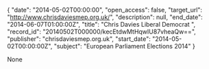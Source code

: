 {
  "date": "2014-05-02T00:00:00", 
  "open_access": false, 
  "target_url": "http://www.chrisdaviesmep.org.uk/", 
  "description": null, 
  "end_date": "2014-06-07T01:00:00Z", 
  "title": "Chris Davies Liberal Democrat ", 
  "record_id": "20140502T000000/kecEtdwMtHqwIU87vheaQw==", 
  "publisher": "chrisdaviesmep.org.uk", 
  "start_date": "2014-05-02T00:00:00Z", 
  "subject": "European Parliament Elections 2014"
}

None
